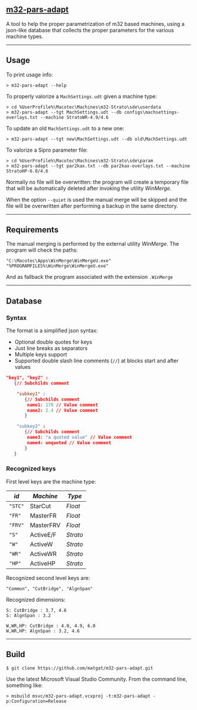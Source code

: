 ## [m32-pars-adapt](https://github.com/matgat/m32-pars-adapt.git)

A tool to help the proper parametrization of m32 based machines,
using a json-like database that collects the proper parameters for the
various machine types.



_________________________________________________________________________
## Usage
To print usage info:
```
> m32-pars-adapt --help
```

To properly valorize a `MachSettings.udt` given a machine type:
```
> cd %UserProfile%\Macotec\Machines\m32-Strato\sde\userdata
> m32-pars-adapt --tgt MachSettings.udt --db configs\machsettings-overlays.txt --machine StratoWR-4.9/4.6
```

To update an old `MachSettings.udt` to a new one:
```
> m32-pars-adapt --tgt new\MachSettings.udt --db old\MachSettings.udt
```

To valorize a Sipro parameter file:
```
> cd %UserProfile%\Macotec\Machines\m32-Strato\sde\param
> m32-pars-adapt --tgt par2kax.txt --db par2kax-overlays.txt --machine StratoHP-6.0/4.6
```

Normally no file will be overwritten: the program will create a temporary
file that will be automatically deleted after invoking the utility *WinMerge*.

When the option `--quiet` is used the manual merge will be skipped and
the file will be overwritten after performing a backup in the same directory.



_________________________________________________________________________
## Requirements
The manual merging is performed by the external utility *WinMerge*.
The program will check the paths:
```
"C:\Macotec\Apps\WinMerge\WinMergeU.exe"
"%PROGRAMFILES%\WinMerge\WinMergeU.exe"
```
And as fallback the program associated with the extension `.WinMerge`



_________________________________________________________________________
## Database
### Syntax
The format is a simplified json syntax:
* Optional double quotes for keys
* Just line breaks as separators
* Multiple keys support
* Supported double slash line comments (`//`) at blocks start and after values

```json
"key1", "key2" :
   {// Subchilds comment

    "subkey1" :
       {// Subchilds comment
        name1: 170 // Value comment
        name2: 2.4 // Value comment
       }

    "subkey2" :
       {// Subchilds comment
        name3: "a quoted value" // Value comment
        name4: unquoted // Value comment
       }
   }
```
### Recognized keys
First level keys are the machine type:

| *id*    | *Machine*  | *Type*    |
|---------|------------|-----------|
| `"STC"` |  StarCut   |  *Float*  |
| `"FR"`  |  MasterFR  |  *Float*  |
| `"FRV"` |  MasterFRV |  *Float*  |
| `"S"`   |  ActiveE/F |  *Strato* |
| `"W"`   |  ActiveW   |  *Strato* |
| `"WR"`  |  ActiveWR  |  *Strato* |
| `"HP"`  |  ActiveHP  |  *Strato* |


Recognized second level keys are:

	"Common", "CutBridge", "AlgnSpan"

Recognized  dimensions:

	S: CutBridge : 3.7, 4.6
	S: AlgnSpan : 3.2

	W,WR,HP: CutBridge : 4.0, 4.9, 6.0
	W,WR,HP: AlgnSpan : 3.2, 4.6



_________________________________________________________________________
## Build
```
$ git clone https://github.com/matgat/m32-pars-adapt.git
```
Use the latest Microsoft Visual Studio Community.
From the command line, something like:
```
> msbuild msvc/m32-pars-adapt.vcxproj -t:m32-pars-adapt -p:Configuration=Release
```
